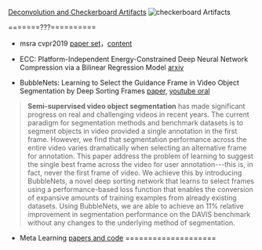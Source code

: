 [Deconvolution and Checkerboard Artifacts](https://www.jianshu.com/p/36ff39344de5)
![checkerboard Artifacts](https://upload-images.jianshu.io/upload_images/2273076-833f74ddaf6c6015.png?imageMogr2/auto-orient/strip|imageView2/2/w/1188/format/webp)





=======???==========
- msra cvpr2019 [paper set](www.msra.cn/wp-content/uploads/2019/06/CVPR2019.zip)，[content](https://www.zhihu.com/question/313967271/answer/721512700)

- ECC: Platform-Independent Energy-Constrained Deep Neural Network Compression via a Bilinear Regression Model [arxiv](https://arxiv.org/abs/1812.01803)


- BubbleNets: Learning to Select the Guidance Frame in Video Object Segmentation by Deep Sorting Frames [paper](https://arxiv.org/abs/1903.11779),
[youtube oral](https://www.youtube.com/watch?v=XBEMuFVC2lg)

> __Semi-supervised video object segmentation__ has made significant progress on real and challenging videos in recent years. The current paradigm for segmentation methods and benchmark datasets is to segment objects in video provided a single annotation in the first frame. However, we find that segmentation performance across the entire video varies dramatically when selecting an alternative frame for annotation. This paper address the problem of learning to suggest the single best frame across the video for user annotation---this is, in fact, never the first frame of video. We achieve this by introducing BubbleNets, a novel deep sorting network that learns to select frames using a performance-based loss function that enables the conversion of expansive amounts of training examples from already existing datasets. Using BubbleNets, we are able to achieve an 11% relative improvement in segmentation performance on the DAVIS benchmark without any changes to the underlying method of segmentation.

- Meta Learning [papers and code](https://github.com/sudharsan13296/Awesome-Meta-Learning)
====================
